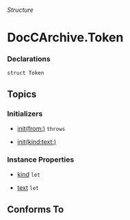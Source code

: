 *Structure*

# DocCArchive.Token

### Declarations

```
struct Token
```

## Topics

### Initializers

- [init(from:)](../../docs/docc2md/doccarchive/token/init(from:).md) `throws`



- [init(kind:text:)](../../docs/docc2md/doccarchive/token/init(kind:text:).md)




### Instance Properties

- [kind](../../docs/docc2md/doccarchive/token/kind.md) `let`



- [text](../../docs/docc2md/doccarchive/token/text.md) `let`




## Conforms To


